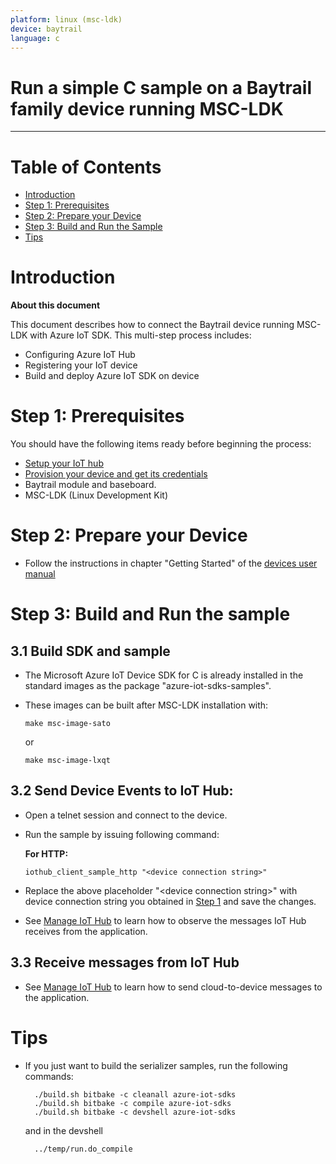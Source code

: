 ```yaml
---
platform: linux (msc-ldk)
device: baytrail
language: c
---
```


Run a simple C sample on a Baytrail family device running MSC-LDK
===
---

# Table of Contents

-   [Introduction](#Introduction)
-   [Step 1: Prerequisites](#Prerequisites)
-   [Step 2: Prepare your Device](#PrepareDevice)
-   [Step 3: Build and Run the Sample](#Build)
-   [Tips](#tips)

<a name="Introduction"></a>
# Introduction

**About this document**

This document describes how to connect the Baytrail device running MSC-LDK with Azure IoT SDK. This multi-step process includes:

-   Configuring Azure IoT Hub
-   Registering your IoT device
-   Build and deploy Azure IoT SDK on device

<a name="Prerequisites"></a>
# Step 1: Prerequisites

You should have the following items ready before beginning the process:

-   [Setup your IoT hub][lnk-setup-iot-hub]
-   [Provision your device and get its credentials][lnk-manage-iot-hub]
-   Baytrail module and baseboard.
-   MSC-LDK (Linux Development Kit)

<a name="PrepareDevice"></a>
# Step 2: Prepare your Device
-   Follow the instructions in chapter "Getting Started" of the [devices user manual][lnk-user-manual]

<a name="Build"></a>
# Step 3: Build and Run the sample

<a name="Load"></a>
## 3.1 Build SDK and sample

-   The Microsoft Azure IoT Device SDK for C is already installed in the standard images as the package "azure-iot-sdks-samples".

-   These images can be built after MSC-LDK installation with:

        make msc-image-sato
    
    or
    
        make msc-image-lxqt

## 3.2 Send Device Events to IoT Hub:

-   Open a telnet session and connect to the device.
-   Run the sample by issuing following command:

    **For HTTP:**

        iothub_client_sample_http "<device connection string>"
        
-   Replace the above placeholder "&lt;device connection string&gt;" with device connection string you obtained in [Step 1](#Step-1:-Prerequisites) and save the changes.

-   See [Manage IoT Hub][lnk-manage-iot-hub] to learn how to observe the messages IoT Hub receives from the application.

## 3.3 Receive messages from IoT Hub

-   See [Manage IoT Hub][lnk-manage-iot-hub] to learn how to send cloud-to-device messages to the application.

<a name="tips"></a>
# Tips

- If you just want to build the serializer samples, run the following commands:

        ./build.sh bitbake -c cleanall azure-iot-sdks
        ./build.sh bitbake -c compile azure-iot-sdks
        ./build.sh bitbake -c devshell azure-iot-sdks

    and in the devshell
  
        ../temp/run.do_compile

[lnk-user-manual]: http://www.msc-technologies.eu/fileadmin/documentpool/Support-Center/Qseven/Q7-BT/20-Drivers/80-Linux/MSC_Q7-BT-ldk-bsp-C984.pdf
[lnk-setup-iot-hub]: ../setup_iothub.md
[lnk-manage-iot-hub]: ../manage_iot_hub.md
